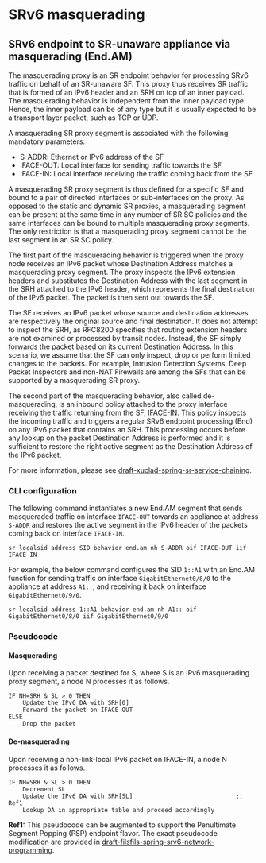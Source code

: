 SRv6 masquerading
=================

## SRv6 endpoint to SR-unaware appliance via masquerading (End.AM)

The masquerading proxy is an SR endpoint behavior for processing SRv6 traffic on
behalf of an SR-unaware SF. This proxy thus receives SR traffic that is formed
of an IPv6 header and an SRH on top of an inner payload. The masquerading
behavior is independent from the inner payload type. Hence, the inner payload
can be of any type but it is usually expected to be a transport layer packet,
such as TCP or UDP.

A masquerading SR proxy segment is associated with the following mandatory
parameters:

- S-ADDR: Ethernet or IPv6 address of the SF
- IFACE-OUT: Local interface for sending traffic towards the SF
- IFACE-IN: Local interface receiving the traffic coming back from the SF

A masquerading SR proxy segment is thus defined for a specific SF and bound to a
pair of directed interfaces or sub-interfaces on the proxy. As opposed to the
static and dynamic SR proxies, a masquerading segment can be present at the same
time in any number of SR SC policies and the same interfaces can be bound to
multiple masquerading proxy segments. The only restriction is that a
masquerading proxy segment cannot be the last segment in an SR SC policy.

The first part of the masquerading behavior is triggered when the proxy node
receives an IPv6 packet whose Destination Address matches a masquerading proxy
segment. The proxy inspects the IPv6 extension headers and substitutes the
Destination Address with the last segment in the SRH attached to the IPv6
header, which represents the final destination of the IPv6 packet. The packet is
then sent out towards the SF.

The SF receives an IPv6 packet whose source and destination addresses are
respectively the original source and final destination. It does not attempt to
inspect the SRH, as RFC8200 specifies that routing extension headers are not
examined or processed by transit nodes. Instead, the SF simply forwards the
packet based on its current Destination Address. In this scenario, we assume
that the SF can only inspect, drop or perform limited changes to the packets.
For example, Intrusion Detection Systems, Deep Packet Inspectors and non-NAT
Firewalls are among the SFs that can be supported by a masquerading SR proxy.

The second part of the masquerading behavior, also called de- masquerading, is
an inbound policy attached to the proxy interface receiving the traffic
returning from the SF, IFACE-IN. This policy inspects the incoming traffic and
triggers a regular SRv6 endpoint processing (End) on any IPv6 packet that
contains an SRH. This processing occurs before any lookup on the packet
Destination Address is performed and it is sufficient to restore the right
active segment as the Destination Address of the IPv6 packet.

For more information, please see
[draft-xuclad-spring-sr-service-chaining](https://datatracker.ietf.org/doc/draft-xuclad-spring-sr-service-chaining/).

### CLI configuration

The following command instantiates a new End.AM segment that sends masqueraded
traffic on interface `IFACE-OUT` towards an appliance at address `S-ADDR` and
restores the active segment in the IPv6 header of the packets coming back on
interface `IFACE-IN`.

```
sr localsid address SID behavior end.am nh S-ADDR oif IFACE-OUT iif IFACE-IN
```

For example, the below command configures the SID `1::A1` with an End.AM
function for sending traffic on interface `GigabitEthernet0/8/0` to the
appliance at address `A1::`, and receiving it back on interface
`GigabitEthernet0/9/0`.

```
sr localsid address 1::A1 behavior end.am nh A1:: oif GigabitEthernet0/8/0 iif GigabitEthernet0/9/0
```

### Pseudocode

#### Masquerading

Upon receiving a packet destined for S, where S is an IPv6 masquerading proxy
segment, a node N processes it as follows.

```
IF NH=SRH & SL > 0 THEN
    Update the IPv6 DA with SRH[0]
    Forward the packet on IFACE-OUT
ELSE
    Drop the packet
```

#### De-masquerading

Upon receiving a non-link-local IPv6 packet on IFACE-IN, a node N processes it
as follows.

```
IF NH=SRH & SL > 0 THEN
    Decrement SL
    Update the IPv6 DA with SRH[SL]                             ;; Ref1
    Lookup DA in appropriate table and proceed accordingly
```

**Ref1:** This pseudocode can be augmented to support the Penultimate Segment
Popping (PSP) endpoint flavor. The exact pseudocode modification are provided in
[draft-filsfils-spring-srv6-network-programming](https://datatracker.ietf.org/doc/draft-filsfils-spring-srv6-network-programming/).
